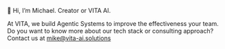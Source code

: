 👋 Hi, I’m Michael. Creator or VITA AI.

At VITA, we build Agentic Systems to improve the effectiveness your team.
Do you want to know more about our tech stack or consulting approach?
Contact us at [mike@vita-ai.solutions](mailto:mike@vita-ai.solutions)

<!---
mknw/mknw is a ✨ special ✨ repository because its `README.md` (this file) appears on your GitHub profile.
You can click the Preview link to take a look at your changes.
--->
